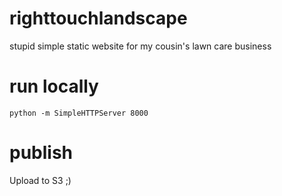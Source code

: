 # righttouchlandscape
stupid simple static website for my cousin's lawn care business

# run locally
`python -m SimpleHTTPServer 8000`

# publish
Upload to S3 ;)
